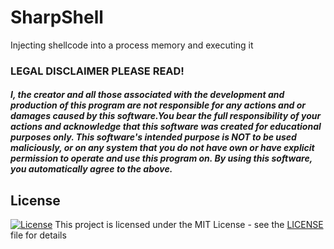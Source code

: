 # SharpShell
 Injecting shellcode into a process memory and executing it


### LEGAL DISCLAIMER PLEASE READ!
##### I, the creator and all those associated with the development and production of this program are not responsible for any actions and or damages caused by this software.You bear the full responsibility of your actions and acknowledge that this software was created for educational purposes only. This software's intended purpose is NOT to be used maliciously, or on any system that you do not have own or have explicit permission to operate and use this program on. By using this software, you automatically agree to the above.


## License
[![License](http://img.shields.io/:license-mit-blue.svg?style=flat-square)](/LICENSE)
This project is licensed under the MIT License - see the [LICENSE](/LICENSE) file for details
